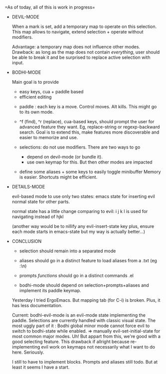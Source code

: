  =As of today, all of this is work in progress=

* DEVIL-MODE

  When a mark is set, add a temporary map to operate on this selection.
  This map allows to navigate, extend selection + operate without modifiers.

  Advantage: a temporary map does not influence other modes.
  Drawback: as long as the map does not contain *everything*,
            user should be able to break it and be surprised to replace
            active selection with input.


* BODHI-MODE

  Main goal is to provide
  - easy keys, cua + paddle based
  - efficient editing


  * paddle : each key is a move. Control moves. Alt kills.
    This might go to its own mode.


  * ^f (find), ^r (replace), cua-based keys, should
    prompt the user for advanced feature they want.
    Eg, replace-string or regexp-backward search.
    Goal is to extend this, make features more discoverable
    and easier to memorize and use.


  * selections: do not use modifiers.
     There are two ways to go
     - depend on devil-mode (or bundle it).
     - use own keymap for this. But then other modes are impacted


  * define some aliases + some keys to easily toggle minibuffer
    Memory is easier. Shortcuts might be efficient.


* DETAILS-MODE

  evil-based mode to use only two states:
  emacs state for inserting
  evil normal state for other parts.

  normal state has a little change comparing to evil:
  i j k l is used for navigating instead of hjkl

  (another way would be to nillify any evil-insert-state key
   plus, ensure each mode starts in emacs-state
   but my way is actually better...)

  
* CONCLUSION

  - selection should remain into a separated mode

  - aliases should go in a distinct feature to load aliases
    from a .txt (eg <function>:<alias>\n)

  - prompts _functions_ should go in a distinct
    commands .el

  - bodhi-mode should depend on selection+prompts+aliases
    and implement its paddle keymap.


  Yesterday I tried ErgoEmacs. But mapping tab (for C-i) is broken.
  Plus, it has less documentation.

  Current: bodhi-evil-mode is an evil-mode state implementing
  the paddle. Selections are currently handled with classic
  visual state.
  The most uggly part of it : Bodhi global minor mode cannot force
  evil to switch to bodhi-state while enabled. => manually
  evil-set-initial-state for most common major modes. Uh!
  But appart from this, we're good with a good selecting feature.
  This drawback if allright because re-implementing evil work
  on keymaps not necessarily what I want to do here. Seriously.

  I still to have to implement blocks.
  Prompts and aliases still todo. But at least it seems I have
  a start.
